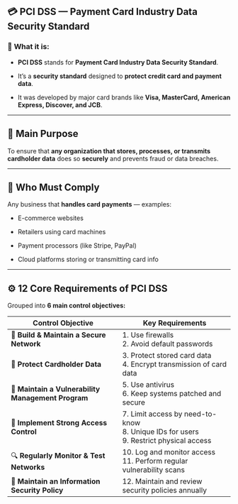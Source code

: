 
## 💳 **PCI DSS — Payment Card Industry Data Security Standard**

### 🔹 **What it is:**

- **PCI DSS** stands for **Payment Card Industry Data Security Standard**.
    
- It’s a **security standard** designed to **protect credit card and payment data**.
    
- It was developed by major card brands like **Visa, MasterCard, American Express, Discover, and JCB**.
    

---

## 🎯 **Main Purpose**

To ensure that **any organization that stores, processes, or transmits cardholder data** does so **securely** and prevents fraud or data breaches.

---

## 🧩 **Who Must Comply**

Any business that **handles card payments** — examples:

- E-commerce websites
    
- Retailers using card machines
    
- Payment processors (like Stripe, PayPal)
    
- Cloud platforms storing or transmitting card info
    

---

## ⚙️ **12 Core Requirements of PCI DSS**

Grouped into **6 main control objectives:**

| Control Objective                                  | Key Requirements                                                                              |
| -------------------------------------------------- | --------------------------------------------------------------------------------------------- |
| 🔐 **Build & Maintain a Secure Network**           | 1. Use firewalls  <br>2. Avoid default passwords                                              |
| 💾 **Protect Cardholder Data**                     | 3. Protect stored card data  <br>4. Encrypt transmission of card data                         |
| 🧱 **Maintain a Vulnerability Management Program** | 5. Use antivirus  <br>6. Keep systems patched and secure                                      |
| 👤 **Implement Strong Access Control**             | 7. Limit access by need-to-know  <br>8. Unique IDs for users  <br>9. Restrict physical access |
| 🔍 **Regularly Monitor & Test Networks**           | 10. Log and monitor access  <br>11. Perform regular vulnerability scans                       |
| 📜 **Maintain an Information Security Policy**     | 12. Maintain and review security policies annually                                            |